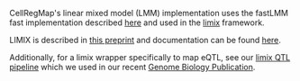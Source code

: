 CellRegMap's linear mixed model (LMM) implementation uses the fastLMM fast implementation described [here]() and used in the [limix](https://github.com/limix/limix) framework.

LIMIX is described in [this preprint](https://www.biorxiv.org/content/10.1101/003905v2) and documentation can be found [here]().

Additionally, for a limix wrapper specifically to map eQTL, see our [limix QTL pipeline](https://github.com/single-cell-genetics/limix_qtl) which we used in our recent [Genome Biology Publication](https://genomebiology.biomedcentral.com/articles/10.1186/s13059-021-02407-x).
